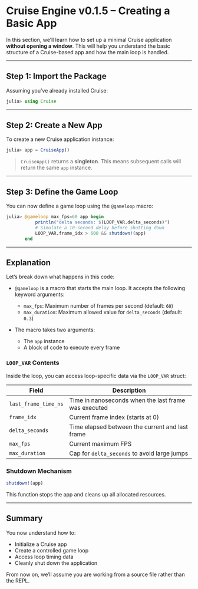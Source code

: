 # Cruise Engine v0.1.5 – Creating a Basic App

In this section, we’ll learn how to set up a minimal Cruise application **without opening a window**. This will help you understand the basic structure of a Cruise-based app and how the main loop is handled.

---

## Step 1: Import the Package

Assuming you’ve already installed Cruise:

```julia
julia> using Cruise
```

---

## Step 2: Create a New App

To create a new Cruise application instance:

```julia
julia> app = CruiseApp()
```

> `CruiseApp()` returns a **singleton**. This means subsequent calls will return the same `app` instance.

---

## Step 3: Define the Game Loop

You can now define a game loop using the `@gameloop` macro:

```julia
julia> @gameloop max_fps=60 app begin
           println("delta seconds: $(LOOP_VAR.delta_seconds)")
           # Simulate a 10-second delay before shutting down
           LOOP_VAR.frame_idx > 600 && shutdown!(app)
       end
```

---

## Explanation

Let’s break down what happens in this code:

* `@gameloop` is a macro that starts the main loop. It accepts the following keyword arguments:

  * `max_fps`: Maximum number of frames per second (default: `60`)
  * `max_duration`: Maximum allowed value for `delta_seconds` (default: `0.3`)

* The macro takes two arguments:

  * The `app` instance
  * A block of code to execute every frame

### `LOOP_VAR` Contents

Inside the loop, you can access loop-specific data via the `LOOP_VAR` struct:

| Field                | Description                                          |
| -------------------- | ---------------------------------------------------- |
| `last_frame_time_ns` | Time in nanoseconds when the last frame was executed |
| `frame_idx`          | Current frame index (starts at 0)                    |
| `delta_seconds`      | Time elapsed between the current and last frame      |
| `max_fps`            | Current maximum FPS                                  |
| `max_duration`       | Cap for `delta_seconds` to avoid large jumps         |

### Shutdown Mechanism

```julia
shutdown!(app)
```

This function stops the app and cleans up all allocated resources.

---

## Summary

You now understand how to:

* Initialize a Cruise app
* Create a controlled game loop
* Access loop timing data
* Cleanly shut down the application

From now on, we’ll assume you are working from a source file rather than the REPL.
